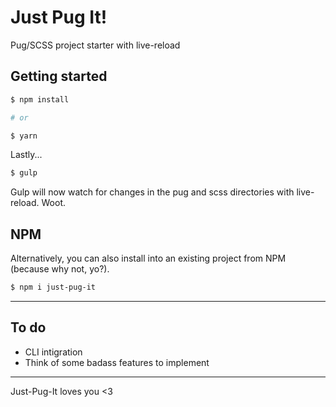 # Just Pug It!
Pug/SCSS project starter with live-reload

## Getting started

```sh
$ npm install

# or

$ yarn
```
Lastly...
```sh
$ gulp
```

Gulp will now watch for changes in the pug and scss directories with live-reload. Woot.

## NPM

Alternatively, you can also install into an existing project from NPM (because why not, yo?).

```sh
$ npm i just-pug-it
```

---

## To do

- CLI intigration
- Think of some badass features to implement

---

Just-Pug-It loves you <3
